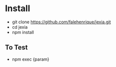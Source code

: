 # Install 
- git clone https://github.com/falehenrique/jexia.git
- cd jexia
- npm install

## To Test
- npm exec {param} 
